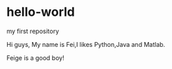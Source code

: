 # hello-world
my first repository

Hi guys,
My name is Fei,I likes Python,Java and Matlab.

Feige is a good boy!
